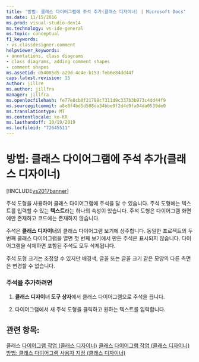 ```yaml
---
title: '방법: 클래스 다이어그램에 주석 추가(클래스 디자이너) | Microsoft Docs'
ms.date: 11/15/2016
ms.prod: visual-studio-dev14
ms.technology: vs-ide-general
ms.topic: conceptual
f1_keywords:
- vs.classdesigner.comment
helpviewer_keywords:
- annotations, class diagrams
- class diagrams, adding comment shapes
- comment shapes
ms.assetid: d54005d5-a29d-4c4e-b153-feb6e84dd44f
caps.latest.revision: 15
author: jillre
ms.author: jillfra
manager: jillfra
ms.openlocfilehash: fe77e8cb0f21789c7311d9c337b3b973c4dd44f9
ms.sourcegitcommit: a8e8f4bd5d508da34bbe9f2d4d9fa94da0539de0
ms.translationtype: MT
ms.contentlocale: ko-KR
ms.lasthandoff: 10/19/2019
ms.locfileid: "72645511"
---
```

# <a name="how-to-add-comments-to-class-diagrams-class-designer"></a>방법: 클래스 다이어그램에 주석 추가(클래스 디자이너)
[!INCLUDE[vs2017banner](../includes/vs2017banner.md)]

주석 도형을 사용하여 클래스 다이어그램에 주석을 달 수 있습니다. 주석 도형에는 텍스트를 입력할 수 있는 **텍스트**라는 하나의 속성이 있습니다. 주석 도형은 다이어그램 화면에만 존재하고 코드에는 존재하지 않습니다.

 주석은 **클래스 디자이너**의 클래스 다이어그램 보기에 상주합니다. 동일한 프로젝트의 두 번째 클래스 다이어그램을 열면 첫 번째 보기에서 만든 주석은 표시되지 않습니다. 다이어그램을 삭제하면 포함된 주석도 모두 삭제됩니다.

 주석 도형 크기는 조정할 수 있지만 배경색, 글꼴 또는 글꼴 크기 같은 모양의 다른 측면은 변경할 수 없습니다.

### <a name="to-add-a-comment"></a>주석을 추가하려면

1. **클래스 디자이너 도구 상자**에서 클래스 다이어그램으로 주석을 끕니다.

2. 다이어그램에서 새 주석 도형을 클릭하고 원하는 텍스트를 입력합니다.

## <a name="see-also"></a>관련 항목:
 클래스 [다이어그램 작업 (클래스 디자이너)](../ide/working-with-class-diagrams-class-designer.md) [클래스 다이어그램 작업 (클래스 디자이너)](../ide/working-with-class-diagrams-class-designer.md) [방법: 클래스 다이어그램 사용자 지정 (클래스 디자이너)](../ide/how-to-customize-class-diagrams-class-designer.md)
